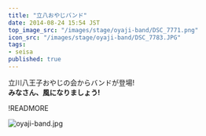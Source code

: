 ```yaml
---
title: "立八おやじバンド"
date: 2014-08-24 15:54 JST
top_image_src: "/images/stage/oyaji-band/DSC_7771.png"
icon_src: "/images/stage/oyaji-band/DSC_7783.JPG"
tags:
- seisa
published: true
---
```

立川八王子おやじの会からバンドが登場!  
**みなさん、風になりましょう!**

!READMORE

![oyaji-band.jpg](/images/stage/oyaji-band/DSC_7771.JPG)